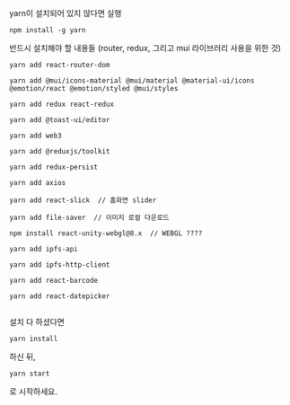 yarn이 설치되어 있지 않다면 실행

```
npm install -g yarn
```

반드시 설치해야 할 내용들 (router, redux, 그리고 mui 라이브러리 사용을 위한 것)

```
yarn add react-router-dom

yarn add @mui/icons-material @mui/material @material-ui/icons @emotion/react @emotion/styled @mui/styles

yarn add redux react-redux

yarn add @toast-ui/editor

yarn add web3

yarn add @reduxjs/toolkit

yarn add redux-persist

yarn add axios

yarn add react-slick  // 홈화면 slider

yarn add file-saver  // 이미지 로컬 다운로드

npm install react-unity-webgl@8.x  // WEBGL ????

yarn add ipfs-api

yarn add ipfs-http-client

yarn add react-barcode

yarn add react-datepicker


```

설치 다 하셨다면

```
yarn install
```

하신 뒤,

```
yarn start
```

로 시작하세요.
